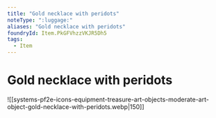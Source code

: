 ```yaml
---
title: "Gold necklace with peridots"
noteType: ":luggage:"
aliases: "Gold necklace with peridots"
foundryId: Item.PkGFVhzzVKJR5Dh5
tags:
  - Item
---
```


# Gold necklace with peridots
![[systems-pf2e-icons-equipment-treasure-art-objects-moderate-art-object-gold-necklace-with-peridots.webp|150]]
